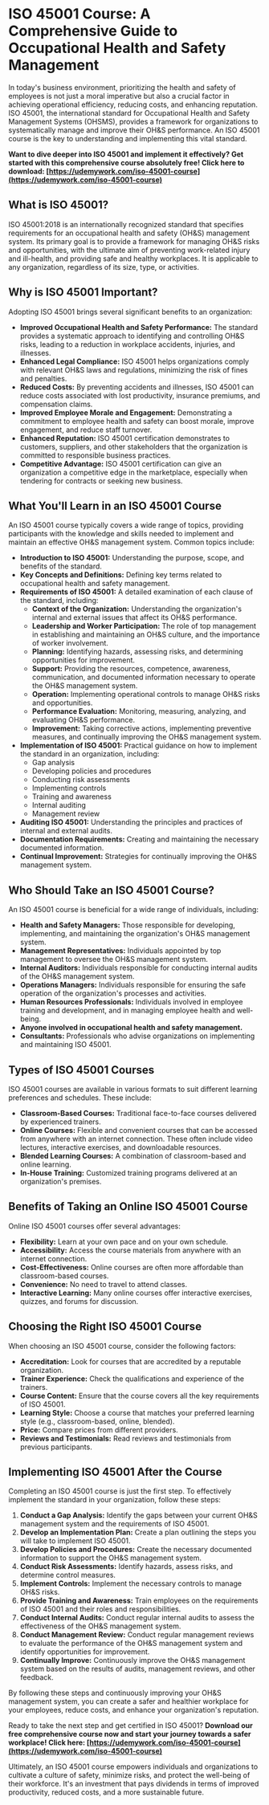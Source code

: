 # ISO 45001 Course: A Comprehensive Guide to Occupational Health and Safety Management

In today's business environment, prioritizing the health and safety of employees is not just a moral imperative but also a crucial factor in achieving operational efficiency, reducing costs, and enhancing reputation. ISO 45001, the international standard for Occupational Health and Safety Management Systems (OHSMS), provides a framework for organizations to systematically manage and improve their OH&S performance. An ISO 45001 course is the key to understanding and implementing this vital standard.

**Want to dive deeper into ISO 45001 and implement it effectively? Get started with this comprehensive course absolutely free! Click here to download: [https://udemywork.com/iso-45001-course](https://udemywork.com/iso-45001-course)**

## What is ISO 45001?

ISO 45001:2018 is an internationally recognized standard that specifies requirements for an occupational health and safety (OH&S) management system. Its primary goal is to provide a framework for managing OH&S risks and opportunities, with the ultimate aim of preventing work-related injury and ill-health, and providing safe and healthy workplaces.  It is applicable to any organization, regardless of its size, type, or activities.

## Why is ISO 45001 Important?

Adopting ISO 45001 brings several significant benefits to an organization:

*   **Improved Occupational Health and Safety Performance:** The standard provides a systematic approach to identifying and controlling OH&S risks, leading to a reduction in workplace accidents, injuries, and illnesses.
*   **Enhanced Legal Compliance:**  ISO 45001 helps organizations comply with relevant OH&S laws and regulations, minimizing the risk of fines and penalties.
*   **Reduced Costs:**  By preventing accidents and illnesses, ISO 45001 can reduce costs associated with lost productivity, insurance premiums, and compensation claims.
*   **Improved Employee Morale and Engagement:**  Demonstrating a commitment to employee health and safety can boost morale, improve engagement, and reduce staff turnover.
*   **Enhanced Reputation:**  ISO 45001 certification demonstrates to customers, suppliers, and other stakeholders that the organization is committed to responsible business practices.
*   **Competitive Advantage:** ISO 45001 certification can give an organization a competitive edge in the marketplace, especially when tendering for contracts or seeking new business.

## What You'll Learn in an ISO 45001 Course

An ISO 45001 course typically covers a wide range of topics, providing participants with the knowledge and skills needed to implement and maintain an effective OH&S management system.  Common topics include:

*   **Introduction to ISO 45001:** Understanding the purpose, scope, and benefits of the standard.
*   **Key Concepts and Definitions:** Defining key terms related to occupational health and safety management.
*   **Requirements of ISO 45001:**  A detailed examination of each clause of the standard, including:
    *   **Context of the Organization:** Understanding the organization's internal and external issues that affect its OH&S performance.
    *   **Leadership and Worker Participation:**  The role of top management in establishing and maintaining an OH&S culture, and the importance of worker involvement.
    *   **Planning:**  Identifying hazards, assessing risks, and determining opportunities for improvement.
    *   **Support:** Providing the resources, competence, awareness, communication, and documented information necessary to operate the OH&S management system.
    *   **Operation:**  Implementing operational controls to manage OH&S risks and opportunities.
    *   **Performance Evaluation:** Monitoring, measuring, analyzing, and evaluating OH&S performance.
    *   **Improvement:**  Taking corrective actions, implementing preventive measures, and continually improving the OH&S management system.
*   **Implementation of ISO 45001:**  Practical guidance on how to implement the standard in an organization, including:
    *   Gap analysis
    *   Developing policies and procedures
    *   Conducting risk assessments
    *   Implementing controls
    *   Training and awareness
    *   Internal auditing
    *   Management review
*   **Auditing ISO 45001:**  Understanding the principles and practices of internal and external audits.
*   **Documentation Requirements:** Creating and maintaining the necessary documented information.
*   **Continual Improvement:**  Strategies for continually improving the OH&S management system.

## Who Should Take an ISO 45001 Course?

An ISO 45001 course is beneficial for a wide range of individuals, including:

*   **Health and Safety Managers:** Those responsible for developing, implementing, and maintaining the organization's OH&S management system.
*   **Management Representatives:** Individuals appointed by top management to oversee the OH&S management system.
*   **Internal Auditors:** Individuals responsible for conducting internal audits of the OH&S management system.
*   **Operations Managers:** Individuals responsible for ensuring the safe operation of the organization's processes and activities.
*   **Human Resources Professionals:**  Individuals involved in employee training and development, and in managing employee health and well-being.
*   **Anyone involved in occupational health and safety management.**
*   **Consultants:** Professionals who advise organizations on implementing and maintaining ISO 45001.

## Types of ISO 45001 Courses

ISO 45001 courses are available in various formats to suit different learning preferences and schedules. These include:

*   **Classroom-Based Courses:**  Traditional face-to-face courses delivered by experienced trainers.
*   **Online Courses:**  Flexible and convenient courses that can be accessed from anywhere with an internet connection. These often include video lectures, interactive exercises, and downloadable resources.
*   **Blended Learning Courses:**  A combination of classroom-based and online learning.
*   **In-House Training:**  Customized training programs delivered at an organization's premises.

## Benefits of Taking an Online ISO 45001 Course

Online ISO 45001 courses offer several advantages:

*   **Flexibility:** Learn at your own pace and on your own schedule.
*   **Accessibility:** Access the course materials from anywhere with an internet connection.
*   **Cost-Effectiveness:** Online courses are often more affordable than classroom-based courses.
*   **Convenience:**  No need to travel to attend classes.
*   **Interactive Learning:**  Many online courses offer interactive exercises, quizzes, and forums for discussion.

## Choosing the Right ISO 45001 Course

When choosing an ISO 45001 course, consider the following factors:

*   **Accreditation:**  Look for courses that are accredited by a reputable organization.
*   **Trainer Experience:**  Check the qualifications and experience of the trainers.
*   **Course Content:**  Ensure that the course covers all the key requirements of ISO 45001.
*   **Learning Style:**  Choose a course that matches your preferred learning style (e.g., classroom-based, online, blended).
*   **Price:**  Compare prices from different providers.
*   **Reviews and Testimonials:**  Read reviews and testimonials from previous participants.

## Implementing ISO 45001 After the Course

Completing an ISO 45001 course is just the first step. To effectively implement the standard in your organization, follow these steps:

1.  **Conduct a Gap Analysis:**  Identify the gaps between your current OH&S management system and the requirements of ISO 45001.
2.  **Develop an Implementation Plan:**  Create a plan outlining the steps you will take to implement ISO 45001.
3.  **Develop Policies and Procedures:**  Create the necessary documented information to support the OH&S management system.
4.  **Conduct Risk Assessments:**  Identify hazards, assess risks, and determine control measures.
5.  **Implement Controls:**  Implement the necessary controls to manage OH&S risks.
6.  **Provide Training and Awareness:**  Train employees on the requirements of ISO 45001 and their roles and responsibilities.
7.  **Conduct Internal Audits:**  Conduct regular internal audits to assess the effectiveness of the OH&S management system.
8.  **Conduct Management Review:**  Conduct regular management reviews to evaluate the performance of the OH&S management system and identify opportunities for improvement.
9.  **Continually Improve:**  Continuously improve the OH&S management system based on the results of audits, management reviews, and other feedback.

By following these steps and continuously improving your OH&S management system, you can create a safer and healthier workplace for your employees, reduce costs, and enhance your organization's reputation.

Ready to take the next step and get certified in ISO 45001? **Download our free comprehensive course now and start your journey towards a safer workplace! Click here: [https://udemywork.com/iso-45001-course](https://udemywork.com/iso-45001-course)**

Ultimately, an ISO 45001 course empowers individuals and organizations to cultivate a culture of safety, minimize risks, and protect the well-being of their workforce. It's an investment that pays dividends in terms of improved productivity, reduced costs, and a more sustainable future.
